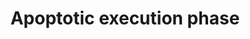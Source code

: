 ---
annotations:
- type: Pathway Ontology
  value: apoptotic cell death pathway
authors:
- MaintBot
- AlexanderPico
- MartijnVanIersel
- ReactomeTeam
- Anwesha
description: In the execution phase of apoptosis, effector caspases cleave vital cellular  proteins
  leading to the morphological changes that characterize apoptosis. These changes
  include destruction of the nucleus and other organelles, DNA fragmentation, chromatin
  condensation, cell shrinkage and cell detachment and  membrane blebbing (reviewed
  in Fischer et al., 2003).  View original pathway at [http://www.reactome.org/PathwayBrowser/#DIAGRAM=75153
  Reactome].
last-edited: 2021-01-25
organisms:
- Homo sapiens
redirect_from:
- /index.php/Pathway:WP1784
- /instance/WP1784
schema-jsonld:
- '@context': https://schema.org/
  '@id': https://wikipathways.github.io/pathways/WP1784.html
  '@type': Dataset
  creator:
    '@type': Organization
    name: WikiPathways
  description: In the execution phase of apoptosis, effector caspases cleave vital
    cellular  proteins leading to the morphological changes that characterize apoptosis.
    These changes include destruction of the nucleus and other organelles, DNA fragmentation,
    chromatin condensation, cell shrinkage and cell detachment and  membrane blebbing
    (reviewed in Fischer et al., 2003).  View original pathway at [http://www.reactome.org/PathwayBrowser/#DIAGRAM=75153
    Reactome].
  keywords:
  - Caspase-3
  - DSG1(50-888)
  - 'HMGB1 '
  - STK24(314-443)
  - 'CASP7(24-198) '
  - 'DNA '
  - p-T402-PAK2(213-524)
  - ACIN1(1-1093)
  - DFF cleaved DNA
  - DSG3(50-781)
  - Histone H1 bound
  - SATB1(1-254)
  - SPTAN1(1-1185)
  - OCLN(1-320)
  - ACIN1(1094-1341)
  - the
  - MST4(306-416)
  - Caspase cleaved DFFA
  - BIRC2
  - PKP1(?-?)
  - BIRC2(373-618)
  - CLSPN(1073-1332)
  - DFFA(225-331)
  - PRKCQ
  - OCLN
  - BCAP31(2-164)
  - 'CTNNB1 '
  - PRKCQ(355-706)
  - 'DFFB '
  - FNTA(2-379)
  - FNTA(59-379)
  - PKP1
  - p-5S-PAK2
  - MAPT(422-758)
  - TJP1 (?-?)
  - PTK2(773-1052)
  - PLEC(1-2395)
  - DFFA
  - DFFB
  - PRKCD(1-329)
  - GAS2(280-313)
  - CLSPN(1-1072)
  - 'DFFA(118-224) '
  - ACIN1
  - HMGB1/HMGB2
  - DFFA(118-224)
  - 'CASP3(176-277) '
  - 'DFF40 homooligomer '
  - 'KPNA1 '
  - DBNL(1-361)
  - ATP
  - GSN(28-403)
  - VIM(86-466)
  - Caspase-3, Caspase-7
  - 'HIST1H1B '
  - SPTAN1
  - 'CASP8(217-374) '
  - DFFA:DFFB
  - 'HIST1H1C '
  - 'CASP3(29-175) '
  - VIM(260-466)
  - TJP2
  - HMGB1/HMGB2- bound
  - VIM(430-466)
  - GAS2
  - active caspase-3
  - homodimer/homooligomer
  - DNM1L
  - 'HIST1H1D '
  - active caspase-6
  - LMNA(1-230)
  - CLSPN
  - ROCK1(1-1113)
  - p-5S-PAK2(2-212)
  - importin-alpha:importin-beta
  - (117)
  - Caspase-7
  - ROCK1(1114-1354)
  - DFF:associated
  - LMNA(231-664)
  - 'CASP8(385-479) '
  - LMNB1(232-586)
  - 'DFFA '
  - DFF40 homodimer
  - APC(1-777)
  - CDH1(155-750)
  - CDH1(155-882)
  - 'HIST1H1A '
  - DSP
  - PTK2(1-772)
  - caspase-3-cleaved
  - VIM(2-85)
  - BIRC2(1-372)
  - 'CASP6(194-293) '
  - PLEC(2396-4684)
  - DSG3
  - PTK2
  - 'DFF cleaved DNA fragments '
  - BMX
  - APC(778-2843)
  - ADD1
  - 'DFFA(1-117) '
  - DSG2(?-1118)
  - GSN(404-782)
  - DBNL(362-431)
  - with
  - DSG1(889-1049)
  - 'DFFA(225-331) '
  - TJP1
  - PRKCD
  - VIM(2-429)
  - BMX(1-242)
  - MAPT(2-421)
  - DFFA (117,224):DFFB
  - CDH1(751-882)
  - LMNB1
  - APC
  - BCAP31(238-246)
  - ADD1(634-737)
  - PRKCQ(1-354)
  - PLEC
  - ROCK1
  - chromatin DNA
  - active caspase-7
  - LMNB1(1-231)
  - MST4
  - importin-alpha:importin-beta complex
  - BCAP31(165-237)
  - CTNNB1(116-376)
  - MAPT
  - DFF40 associated
  - 'CASP6(24-179) '
  - active caspase-8
  - PAK2(213-524)
  - with chromatin
  - VIM(2-259)
  - ADP
  - DSG3(782-999)
  - MST4(1-305)
  - VIM
  - chromatin
  - DSG2
  - SATB1
  - SPTAN1(1186-2472)
  - 'HMGB2 '
  - GSN
  - CTNNB1(1-115)
  - SATB1(255-763)
  - Lamin A
  - ADD1(1-633)
  - FNTA(1-59)
  - 'DFFA(1-?) '
  - 'H1F0 '
  - 'CASP7(207-303) '
  - DSG1
  - BCAP31(2-245)
  - DSP(?-?)
  - DFFA(1-117)
  - 'KPNB1 '
  - beta-catenin
  - STK24
  - GAS2(1-279)
  - PAK2
  - complex
  - DFF40
  - PRKCD(330-676)
  - OCLN(321-522)
  - STK24(1-313)
  - DBNL
  - DNA
  - 'DFFA(118-331) '
  - TJP2(?-?)
  - 'HIST1H1E '
  - BMX(243-675)
  license: CC0
  name: Apoptotic execution phase
seo: CreativeWork
title: Apoptotic execution phase
wpid: WP1784
---